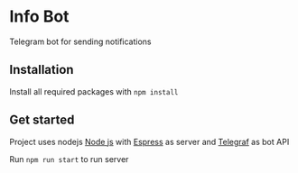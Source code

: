 # Info Bot

Telegram bot for sending notifications

## Installation

Install all required packages with `npm install`

## Get started

Project uses nodejs [Node js](https://nodejs.org) with [Espress](https://expressjs.com) as server and [Telegraf](https://telegraf.js.org) as bot API

Run `npm run start` to run server
